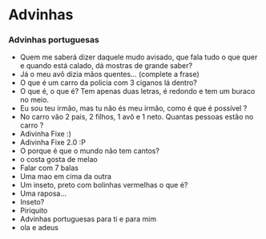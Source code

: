 # Advinhas
### Advinhas portuguesas 

- Quem me saberá dizer daquele mudo avisado, que fala tudo o que quer e quando está calado, dá mostras de grande saber?
- Já o meu avô dizia mãos quentes... (complete a frase)
- O que é um carro da policia com 3 ciganos lá dentro?
- O que é, o que é? Tem apenas duas letras, é redondo e tem um buraco no meio.
- Eu sou teu irmão, mas tu não és meu irmão, como é que é possível ? 
- No carro vão 2 pais, 2 filhos, 1 avô e 1 neto. Quantas pessoas estão no carro ?
- Adivinha Fixe :)
- Adivinha Fixe 2.0 :P
- O porque é que o mundo não tem cantos?
- o costa gosta de melao
- Falar com 7 balas
- Uma mao em cima da outra
- Um inseto, preto com bolinhas vermelhas o que é?
- Uma raposa...
- Inseto?
- Piriquito
- Advinhas portuguesas para ti e para mim
- ola e adeus

